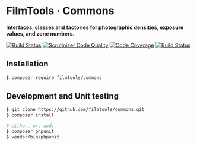 # FilmTools · Commons

**Interfaces, classes and factories for photographic densities, exposure values, and zone numbers.**

[![Build Status](https://travis-ci.org/filmtools/commons.svg?branch=master)](https://travis-ci.org/filmtools/commons)
[![Scrutinizer Code Quality](https://scrutinizer-ci.com/g/filmtools/commons/badges/quality-score.png?b=master)](https://scrutinizer-ci.com/g/filmtools/commons/?branch=master)
[![Code Coverage](https://scrutinizer-ci.com/g/filmtools/commons/badges/coverage.png?b=master)](https://scrutinizer-ci.com/g/filmtools/commons/?branch=master)
[![Build Status](https://scrutinizer-ci.com/g/filmtools/commons/badges/build.png?b=master)](https://scrutinizer-ci.com/g/filmtools/commons/build-status/master)


## Installation

```bash
$ composer require filmtools/commons
```

## Development and Unit testing

```bash
$ git clone https://github.com/filmtools/commons.git
$ composer install

# either, or, and:
$ composer phpunit
$ vendor/bin/phpunit

```

